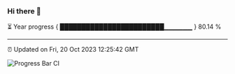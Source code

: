 ### Hi there 👋

⏳ Year progress { ████████████████████████▁▁▁▁▁▁ } 80.14 %

---

⏰ Updated on Fri, 20 Oct 2023 12:25:42 GMT

![Progress Bar CI](https://github.com/liununu/liununu/workflows/Progress%20Bar%20CI/badge.svg)
